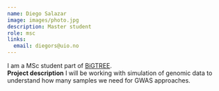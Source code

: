 ```yaml
---
name: Diego Salazar
image: images/photo.jpg
description: Master student
role: msc
links:
  email: diegors@uio.no
---
```


I am a MSc student part of [BiGTREE](www.bigtree-training.org).
<br>
**Project description** I will be working with simulation of genomic data to understand how many samples we need for GWAS approaches.
